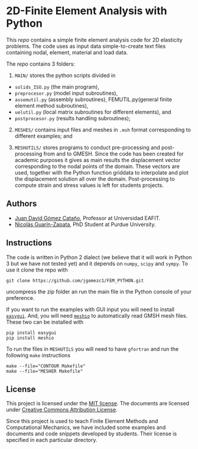 # 2D-Finite Element Analysis with Python

This _repo_ contains a simple finite element analysis code for 2D elasticity problems. The code uses as input data simple-to-create text files containing nodal, element, material and load data.

The _repo_ contains 3 folders:

1. `MAIN/` stores the python scripts divided in

  - `solids_ISO.py` (the main program),
  - `preprocesor.py` (model input subroutines),
  - `assemutil.py` (assembly subroutines), FEMUTIL.py(general finite element method subroutines),
  - `uelutil.py` (local matrix subroutines for different elements), and
  - `postprocesor.py` (results handling subroutines);

2. `MESHES/` contains input files and meshes in `.msh` format corresponding to different examples; and

3. `MESHUTILS/` stores programs to conduct pre-processing and post-processing from and to GMESH. Since the code has been created for academic purposes it gives as main results the displacement vector corresponding to the nodal points of the domain. These vectors are used, together with the Python function griddata to interpolate and plot the displacement solution all over the domain. Post-processing to compute strain and stress values is left for students projects.


## Authors
- [Juan David Gómez Cataño](http://www.eafit.edu.co/docentes-investigadores/Paginas/juan-gomez.aspx), Professor at Universidad EAFIT.
- [Nicolás Guarín-Zapata](https://github.com/nicoguaro), PhD Student at Purdue University.

## Instructions
The code is written in Python 2 dialect (we believe that it will work in Python 3 but we have not tested yet) and it depends on `numpy`, `scipy` and `sympy`. To use it clone the repo with 

    git clone https://github.com/jgomezc1/FEM_PYTHON.git
   
uncompress the zip folder an run the main file in the Python console of your preference.

If you want to run the examples with GUI input you will need to install [`easygui`](http://easygui.readthedocs.org/en/master/). And, you will need [`meshio`](https://github.com/nschloe/meshio) to automatically read GMSH mesh files. These two can be installed with

    pip install easygui
    pip install meshio

To run the files in `MESHUTILS` you will need to have `gfortran` and run the following `make` instructions

    make --file="CONTOUR Makefile"
    make --file="MESHER Makefile"


## License
This project is licensed under the [MIT license](http://en.wikipedia.org/wiki/MIT_License). The documents are licensed under [Creative Commons Attribution License](http://creativecommons.org/licenses/by/4.0/).

Since this project is used to teach Finite Element Methods and Computational Mechanics, we have included some examples and documents and code snippets developed by students. Their license is specified in each particular directory.
